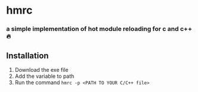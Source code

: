 # hmrc
### a simple implementation of hot module reloading for c and c++ 🔥

## Installation
1. Download the exe file
2. Add the variable to path
3. Run the command `hmrc -p <PATH TO YOUR C/C++ file>`


